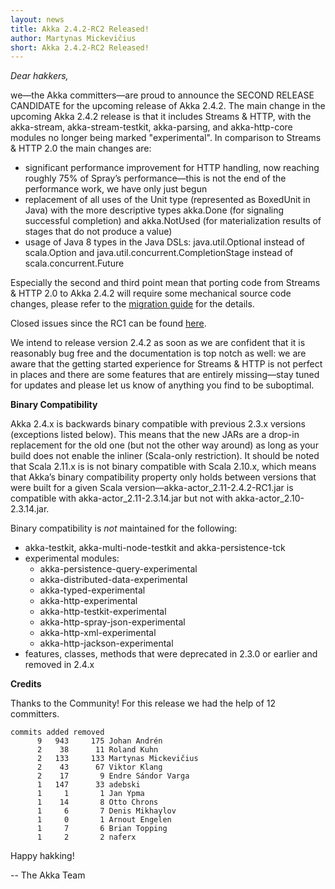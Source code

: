 ```yaml
---
layout: news
title: Akka 2.4.2-RC2 Released!
author: Martynas Mickevičius
short: Akka 2.4.2-RC2 Released!
---
```

*Dear hakkers,*

we—the Akka committers—are proud to announce the SECOND RELEASE CANDIDATE for the upcoming release of Akka 2.4.2. The main change in the upcoming Akka 2.4.2 release is that it includes Streams & HTTP, with the akka-stream, akka-stream-testkit, akka-parsing, and akka-http-core modules no longer being marked "experimental". In comparison to Streams & HTTP 2.0 the main changes are:

* significant performance improvement for HTTP handling, now reaching roughly 75% of Spray’s performance—this is not the end of the performance work, we have only just begun
* replacement of all uses of the Unit type (represented as BoxedUnit in Java) with the more descriptive types akka.Done (for signaling successful completion) and akka.NotUsed (for materialization results of stages that do not produce a value)
* usage of Java 8 types in the Java DSLs: java.util.Optional instead of scala.Option and java.util.concurrent.CompletionStage instead of scala.concurrent.Future

Especially the second and third point mean that porting code from Streams & HTTP 2.0 to Akka 2.4.2 will require some mechanical source code changes, please refer to the [migration guide](http://doc.akka.io/docs/akka/2.4.2-RC1/scala/stream/migration-guide-2.0-2.4-scala.html) for the details.

Closed issues since the RC1 can be found [here](https://github.com/akka/akka/issues?utf8=%E2%9C%93&q=is%3Aissue+milestone%3A2.4.2+closed%3A%3E%3D2016-01-26).

We intend to release version 2.4.2 as soon as we are confident that it is reasonably bug free and the documentation is top notch as well: we are aware that the getting started experience for Streams & HTTP is not perfect in places and there are some features that are entirely missing—stay tuned for updates and please let us know of anything you find to be suboptimal.

**Binary Compatibility**

Akka 2.4.x is backwards binary compatible with previous 2.3.x versions (exceptions listed below). This means that the new JARs are a drop-in replacement for the old one (but not the other way around) as long as your build does not enable the inliner (Scala-only restriction). It should be noted that Scala 2.11.x is is not binary compatible with Scala 2.10.x, which means that Akka’s binary compatibility property only holds between versions that were built for a given Scala version—akka-actor_2.11-2.4.2-RC1.jar is compatible with akka-actor_2.11-2.3.14.jar but not with akka-actor_2.10-2.3.14.jar.

Binary compatibility is *not* maintained for the following:

* akka-testkit, akka-multi-node-testkit and akka-persistence-tck
* experimental modules:
    * akka-persistence-query-experimental
    * akka-distributed-data-experimental
    * akka-typed-experimental
    * akka-http-experimental
    * akka-http-testkit-experimental
    * akka-http-spray-json-experimental
    * akka-http-xml-experimental
    * akka-http-jackson-experimental
* features, classes, methods that were deprecated in 2.3.0 or earlier and removed in 2.4.x

**Credits**

Thanks to the Community! For this release we had the help of 12 committers.

    commits added removed
          9   943     175 Johan Andrén
          2    38      11 Roland Kuhn
          2   133     133 Martynas Mickevičius
          2    43      67 Viktor Klang
          2    17       9 Endre Sándor Varga
          1   147      33 adebski
          1     1       1 Jan Ypma
          1    14       8 Otto Chrons
          1     6       7 Denis Mikhaylov
          1     0       1 Arnout Engelen
          1     7       6 Brian Topping
          1     2       2 naferx

Happy hakking!

-- The Akka Team
